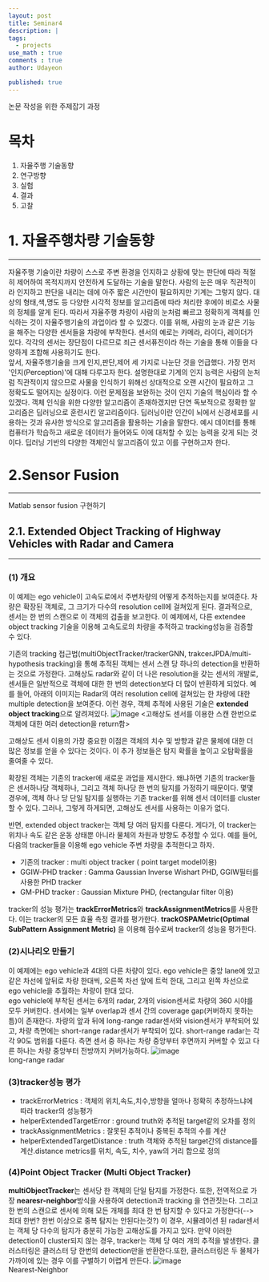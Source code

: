 ```yaml
---
layout: post
title: Seminar4 
description: |
tags:
  - projects
use_math : true
comments : true
author: Udayeon

published: true
---
```


논문 작성을 위한 주제잡기 과정

# 목차
1. 자율주행 기술동향
2. 연구방향
3. 실험
4. 결과
5. 고찰


# 1. 자율주행차량 기술동향
* * *
자율주행 기술이란 차량이 스스로 주변 환경을 인지하고 상황에 맞는 판단에 따라 적절히 제어하여 목적지까지 안전하게 도달하는 기술을 말한다. 사람의 눈은 매우 직관적이라 인지하고 판단을 내리는 데에
아주 짧은 시간만이 필요하지만 기계는 그렇지 않다. 대상의 형태,색,명도 등 다양한 시각적 정보를 알고리즘에 따라 처리한 후에야 비로소 사물의 정체를 알게 된다. 따라서 자율주행 차량이 사람의 눈처럼 
빠르고 정확하게 객체를 인식하는 것이 자율주행기술의 과업이라 할 수 있겠다. 이를 위해, 사람의 눈과 같은 기능을 해주는 다양한 센서들을 차량에 부착한다. 센서의 예로는 카메라, 라이다, 레이더가 있다.
각각의 센서는 장단점이 다르므로 죄근 센서퓨전이라 하는 기술을 통해 이들을 다양하게 조합해 사용하기도 한다.   
앞서, 자율주행기술을 크게 인지,판단,제어 세 가지로 나눈단 것을 언급했다. 가장 먼저 '인지(Perception)'에 대해 다루고자 한다. 설명한대로 기계의 인지 능력은 사람의 눈처럼 직관적이지 않으므로
사물을 인식하기 위해선 상대적으로 오랜 시간이 필요하고 그 정확도도 떨어지는 실정이다. 이런 문제점을 보완하는 것이 인지 기술의 핵심이라 할 수 있겠다. 객체 인식을 위한 다양한 알고리즘이 존재하겠지만
단연 독보적으로 정확한 알고리즘은 딥러닝으로 훈련시킨 알고리즘이다. 딥러닝이란 인간이 뇌에서 신경세포를 시용하는 것과 유사한 방식으로 알고리즘을 
활용하는 기술을 말한다. 예시 데이터를 통해 컴퓨터가 학습하고 새로운 데이터가 들어와도 이에 대처할 수 있는 능력을 갖게 되는 것이다.
딥러닝 기반의 다양한 객체인식 알고리즘이 있고 이를 구현하고자 한다.


# 2.Sensor Fusion
* * *
Matlab sensor fusion 구현하기

## 2.1. Extended Object Tracking of Highway Vehicles with Radar and Camera
* * *
### (1) 개요
이 예제는 ego vehicle이 고속도로에서 주변차량의 어떻게 추적하는지를 보여준다. 차량은 확장된 객체로, 그 크기가 다수의 resolution cell에
걸쳐있게 된다. 결과적으로, 센서는 한 번의 스캔으로 이 객체의 검출을 보고한다. 이 예제에서, 다른 extendee object tracking 기술을 이용해
고속도로의 차량을 추적하고 tracking성능을 검증할 수 있다.
   
기존의 tracking 접근법(multiObjectTracker/trackerGNN, trakcerJPDA/multi-hypothesis tracking)을 통해 추적된 객체는 센서 스캔 당
하나의 detection을 반환하는 것으로 가정한다. 고해상도 radar와 같이 더 나은 resolution을 갖는 센서의 개발로, 센서들은 일반적으로
객체에 대한 한 번의 detection보다 더 많이 반환하게 되었다. 예를 들어, 아래의 이미지는 Radar의 여러 resolution cell에 걸쳐있는 한 차량에
대한 multiple detection을 보여준다. 이런 경우, 객체 추적에 사용된 기술은 **extended object tracking**으로 알려져있다.
![image](https://user-images.githubusercontent.com/69246778/137067319-ac2bb3d5-6ef0-43ae-a851-33781765e69f.png)
<고해상도 센서를 이용한 스캔 한번으로 객체에 대한 여러 detection을 return함>
   
고해상도 센서 이용의 가장 중요한 이점은 객체의 치수 및 방향과 같은 물체에 대한 더 많은 정보를 얻을 수 있다는 것이다. 이 추가 정보들은
탐지 확률을 높이고 오탐확률을 줄여줄 수 있다.   
   
확장된 객체는 기존의 tracker에 새로운 과업을 제시한다. 왜냐하면 기존의 tracker들은 센서하나당 객체하나, 그리고 객체 하나당 한 번의 탐지를
가정하기 때문이다. 몇몇 경우에, 객체 하나 당 단일 탐지를 실행하는 기존 tracker를 위해 센서 데이터를 cluster할 수 있다. 그러나, 그렇게
하게되면, 고해상도 센서를 사용하는 이유가 없다.   
   
반면, extended object tracker는 객체 당 여러 탐지를 다룬다. 게다가, 이 tracker는 위치나 속도 같은 운동 상태뿐 아니라 물체의 차원과
방향도 추정할 수 있다. 예를 들어, 다음의 tracker들을 이용해 ego vehicle 주변 차량을 추적한다고 하자.
* 기존의 tracker : multi object tracker ( point target model이용)
* GGIW-PHD tracker : Gamma Gaussian Inverse Wishart PHD, GGIW필터를 사용한 PHD tracker
* GM-PHD tracker : Gaussian Mixture PHD, (rectangular filter 이용)

tracker의 성능 평가는 **trackErrorMetrics**와 **trackAssignmentMetrics**를 사용한다. 이는 tracker의 모든 효율 측정 결과를 평가한다. 
**trackOSPAMetric(Optimal SubPattern Assignment Metric)** 을 이용해 점수로써 tracker의 성능을 평가한다.

### (2)시나리오 만들기
이 예제에는 ego vehicle과 4대의 다른 차량이 있다. ego vehicle은 중앙 lane에 있고 같은 차선에 앞뒤로 차량 한대씩, 오른쪽 차선 앞에 트럭 한대, 그리고
왼쪽 차선으로 ego vehicle을 추월하는 차량이 한대 있다.   
ego vehicle에 부착된 센서는 6개의 radar, 2개의 vision센서로 차량의 360 시야를 모두 커버한다. 센서에는 일부 overlap과 센서 간의 
coverage gap(커버하지 못하는 틈)이 존재한다. 차량의 앞과 뒤에 long-range radar센서와 vision센서가 부착되어 있고, 차량 측면에는
short-range radar센서가 부착되어 있다. short-range radar는 각각 90도 범위를 다룬다. 측면 센서 중 하나는 차량 중앙부터 후면까지 커버할 수 있고
다른 하나는 차량 중앙부터 전방까지 커버가능하다.
![image](https://user-images.githubusercontent.com/69246778/137069595-739812fe-2003-4b70-b061-46b8fc672268.png)   
long-range radar  

### (3)tracker성능 평가
* trackErrorMetrics : 객체의 위치,속도,치수,방향을 얼마나 정확히 추정하느냐에 따라 tracker의 성능평가
* helperExtendedTargetError : ground truth와 추적된 target같의 오차를 정의
* trackAssignmentMetrics : 잘못된 추적이나 중복된 추적의 수를 계산
* helperExtendedTargetDistance : truth 객체와 추적된 target간의 distance를 계산.distance metrics를 위치, 속도, 치수, yaw의 거리 합으로 정의

### (4)Point Object Tracker (Multi Object Tracker)
**multiObjectTracker**는 센서당 한 객체의 단일 탐지를 가정한다. 또한, 전역적으로 가장 **nearesr-neighbor**방식을 사용하여 detection과 tracking
을 연관짓는다. 그리고 한 번의 스캔으로 센서에 의해 모든 개체를 최대 한 번 탐지할 수 있다고 가정한다(--> 최대 한번? 한번 이상으로 중복 탐지는 안된다는것?)
이 경우, 시뮬레이션 된 radar센서는 객체 당 다수의 탐지가 충분히 가능한 고해상도를 가지고 있다. 만약 이러한 detection이 cluster되지 않는 경우,
tracker는 객체 당 여러 개의 추적을 발생한다. 클러스터링은 클러스터 당 한번의 detection만을 반환한다.또한, 클러스터링은 두 물체가 가까이에 있는 경우
이를 구별하기 어렵게 만든다. 
![image](https://user-images.githubusercontent.com/69246778/137071914-18bc7233-13b5-47b1-af3a-c85888b56382.png)   
Nearest-Neighbor

